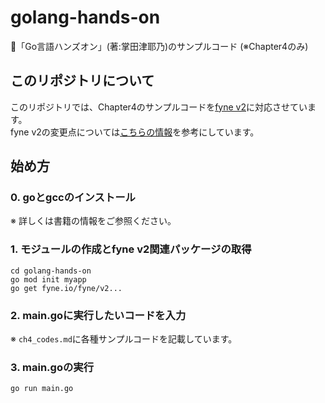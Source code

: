 # golang-hands-on

📗「Go言語ハンズオン」(著:掌田津耶乃)のサンプルコード (※Chapter4のみ)

## このリポジトリについて

このリポジトリでは、Chapter4のサンプルコードを[fyne v2](https://developer.fyne.io/)に対応させています。  
fyne v2の変更点については[こちらの情報](https://developer.fyne.io/api/v2.0/upgrading)を参考にしています。

## 始め方

### 0. goとgccのインストール

※ 詳しくは書籍の情報をご参照ください。

### 1. モジュールの作成とfyne v2関連パッケージの取得

```shell
cd golang-hands-on
go mod init myapp
go get fyne.io/fyne/v2...
```

### 2. main.goに実行したいコードを入力

※ `ch4_codes.md`に各種サンプルコードを記載しています。

### 3. main.goの実行

```shell
go run main.go
```